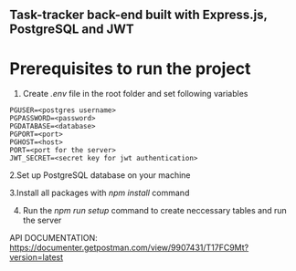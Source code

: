 ## Task-tracker back-end built with Express.js, PostgreSQL and JWT

# Prerequisites to run the project
  1. Create _.env_ file in the root folder and set following variables
```
PGUSER=<postgres username>
PGPASSWORD=<password>
PGDATABASE=<database>
PGPORT=<port>
PGHOST=<host>
PORT=<port for the server>
JWT_SECRET=<secret key for jwt authentication>

```
  2.Set up PostgreSQL database on your machine

  3.Install all packages with _npm install_ command

  4. Run the _npm run setup_ command to create neccessary tables and run the server

API DOCUMENTATION: https://documenter.getpostman.com/view/9907431/T17FC9Mt?version=latest

